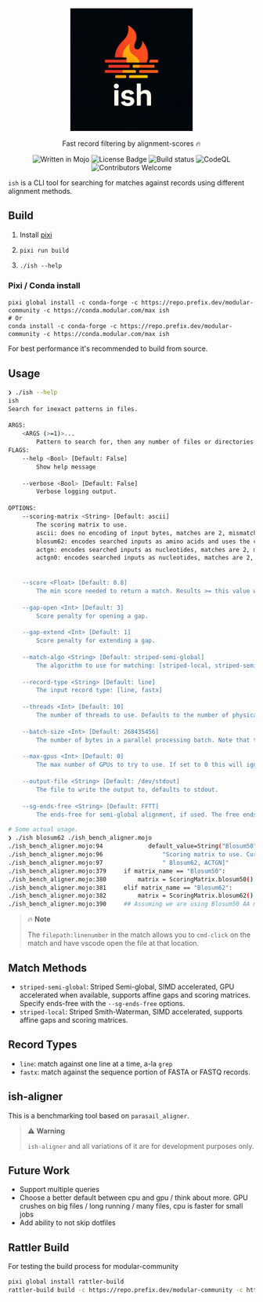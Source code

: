 <a name="readme-top"></a>

<!-- PROJECT LOGO -->
<br />
<div align="center">
  <img src="ish_logo.png" alt="Logo" width="250" height="250">

  <p align="center">
    Fast record filtering by alignment-scores 🔥
    <br/>

   ![Written in Mojo][language-shield]
   ![License Badge][license-shield]
   ![Build status][build-shield]
   ![CodeQL][codeql]
   <br/>
   ![Contributors Welcome][contributors-shield]

  </p>
</div>


`ish` is a CLI tool for searching for matches against records using different alignment methods.

## Build 

1. Install [pixi](https://pixi.sh/latest/installation/)

1. `pixi run build`
1. `./ish --help`

### Pixi / Conda install

```
pixi global install -c conda-forge -c https://repo.prefix.dev/modular-community -c https://conda.modular.com/max ish
# Or
conda install -c conda-forge -c https://repo.prefix.dev/modular-community -c https://conda.modular.com/max ish
```

For best performance it's recommended to build from source. 

## Usage

```sh
❯ ./ish --help
ish
Search for inexact patterns in files.

ARGS:
	<ARGS (>=1)>...
		Pattern to search for, then any number of files or directories to search.
FLAGS:
	--help <Bool> [Default: False]
		Show help message

	--verbose <Bool> [Default: False]
		Verbose logging output.

OPTIONS:
	--scoring-matrix <String> [Default: ascii]
		The scoring matrix to use.
		ascii: does no encoding of input bytes, matches are 2, mismatch is -2.
		blosum62: encodes searched inputs as amino acids and uses the classic Blosum62 scoring matrix.
		actgn: encodes searched inputs as nucleotides, matches are 2, mismatch is -2, Ns match anything.
		actgn0: encodes searched inputs as nucleotides, matches are 2, mismatch is -2, Ns don't count toward score.


	--score <Float> [Default: 0.8]
		The min score needed to return a match. Results >= this value will be returned. The score is the found alignment score / the optimal score for the given scoring matrix and gap-open / gap-extend penalty.

	--gap-open <Int> [Default: 3]
		Score penalty for opening a gap.

	--gap-extend <Int> [Default: 1]
		Score penalty for extending a gap.

	--match-algo <String> [Default: striped-semi-global]
		The algorithm to use for matching: [striped-local, striped-semi-global]

	--record-type <String> [Default: line]
		The input record type: [line, fastx]

	--threads <Int> [Default: 10]
		The number of threads to use. Defaults to the number of physical cores.

	--batch-size <Int> [Default: 268435456]
		The number of bytes in a parallel processing batch. Note that this may use 2-3x this amount to account for intermediate transfer buffers.

	--max-gpus <Int> [Default: 0]
		The max number of GPUs to try to use. If set to 0 this will ignore any found GPUs. In general, if you have only one query then there won't be much using more than 1 GPU. GPUs won't always be faster than CPU parallelization depending on the profile of data you are working with.

	--output-file <String> [Default: /dev/stdout]
		The file to write the output to, defaults to stdout.

	--sg-ends-free <String> [Default: FFTT]
		The ends-free for semi-global alignment, if used. The free ends are: (query_start, query_end, target_start, target_end). These must be specified with a T or F, all four must be specified. By default this target ends are free.
```

```sh
# Some actual usage.
❯ ./ish blosum62 ./ish_bench_aligner.mojo 
./ish_bench_aligner.mojo:94             default_value=String("Blosum50"),
./ish_bench_aligner.mojo:96                 "Scoring matrix to use. Currently supports: [Blosum50,"
./ish_bench_aligner.mojo:97                 " Blosum62, ACTGN]"
./ish_bench_aligner.mojo:379     if matrix_name == "Blosum50":
./ish_bench_aligner.mojo:380         matrix = ScoringMatrix.blosum50()
./ish_bench_aligner.mojo:381     elif matrix_name == "Blosum62":
./ish_bench_aligner.mojo:382         matrix = ScoringMatrix.blosum62()
./ish_bench_aligner.mojo:390     ## Assuming we are using Blosum50 AA matrix for everything below this for now.
```

> 🔥 **Note**
>
> The `filepath:linenumber` in the match allows you to `cmd-click` on the match and have vscode open the file at that location.

## Match Methods

- `striped-semi-global`: Striped Semi-global, SIMD accelerated, GPU accelerated when available, supports affine gaps and scoring matrices. Specify ends-free with the `--sg-ends-free` options.
- `striped-local`: Striped Smith-Waterman, SIMD accelerated, supports affine gaps and scoring matrices.

## Record Types

- `line`: match against one line at a time, a-la `grep`
- `fastx`: match against the sequence portion of FASTA or FASTQ records.


## ish-aligner

This is a benchmarking tool based on `parasail_aligner`.

> ⚠️ **Warning**
> 
> `ish-aligner` and all variations of it are for development purposes only.

## Future Work

- Support multiple queries
- Choose a better default between cpu and gpu / think about more. GPU crushes on big files / long running / many files, cpu is faster for small jobs
- Add ability to not skip dotfiles

## Rattler Build

For testing the build process for modular-community

```bash
pixi global install rattler-build
rattler-build build -c https://repo.prefix.dev/modular-community -c https://conda.modular.com/max -c conda-forge --skip-existing=all -r ./recipe.yaml
```

<!-- MARKDOWN LINKS & IMAGES -->
<!-- https://www.markdownguide.org/basic-syntax/#reference-style-links -->
[build-shield]: https://img.shields.io/circleci/build/github/BioRadOpenSource/ish 
[language-shield]: https://img.shields.io/badge/language-mojo-orange
[license-shield]: https://badgen.net/static/license/Apache-2.0/blue
[contributors-shield]: https://img.shields.io/badge/contributors-welcome!-blue
[codeql]: https://github.com/BioRadOpenSource/ish/workflows/CodeQL/badge.svg

